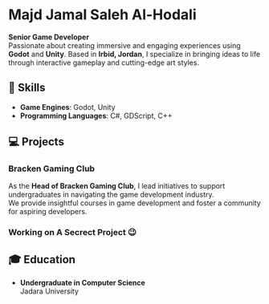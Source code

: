 # Majd Jamal Saleh Al-Hodali  

**Senior Game Developer**  
Passionate about creating immersive and engaging experiences using **Godot** and **Unity**. Based in **Irbid, Jordan**, I specialize in bringing ideas to life through interactive gameplay and cutting-edge art styles.



## 🔧 Skills  

- **Game Engines**: Godot, Unity  
- **Programming Languages**: C#, GDScript, C++  


## 💻 Projects  

### Bracken Gaming Club  
As the **Head of Bracken Gaming Club**, I lead initiatives to support undergraduates in navigating the game development industry.  
We provide insightful courses in game development and foster a community for aspiring developers.  

### Working on A Secrect Project 😉


## 🎓 Education  

- **Undergraduate in Computer Science**  
  Jadara University  


